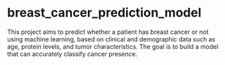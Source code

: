 # breast_cancer_prediction_model
This project aims to predict whether a patient has breast cancer or not using machine learning, based on clinical and demographic data such as age, protein levels, and tumor characteristics. The goal is to build a model that can accurately classify cancer presence.
